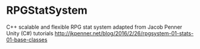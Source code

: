 # RPGStatSystem
C++ scalable and flexible RPG stat system adapted from Jacob Penner Unity (C#) tutorials
http://jkpenner.net/blog/2016/2/26/rpgsystem-01-stats-01-base-classes